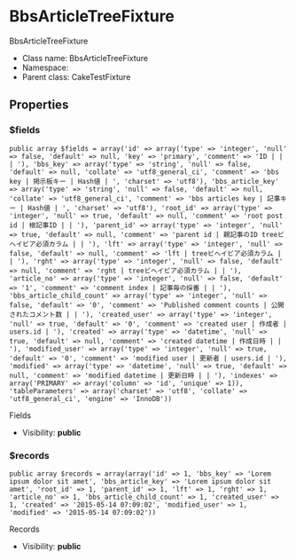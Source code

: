 BbsArticleTreeFixture
===============

BbsArticleTreeFixture




* Class name: BbsArticleTreeFixture
* Namespace: 
* Parent class: CakeTestFixture





Properties
----------


### $fields

    public array $fields = array('id' => array('type' => 'integer', 'null' => false, 'default' => null, 'key' => 'primary', 'comment' => 'ID | | | '), 'bbs_key' => array('type' => 'string', 'null' => false, 'default' => null, 'collate' => 'utf8_general_ci', 'comment' => 'bbs key | 掲示板キー | Hash値 | ', 'charset' => 'utf8'), 'bbs_article_key' => array('type' => 'string', 'null' => false, 'default' => null, 'collate' => 'utf8_general_ci', 'comment' => 'bbs articles key | 記事キー | Hash値 | ', 'charset' => 'utf8'), 'root_id' => array('type' => 'integer', 'null' => true, 'default' => null, 'comment' => 'root post id | 根記事ID | | '), 'parent_id' => array('type' => 'integer', 'null' => true, 'default' => null, 'comment' => 'parent id | 親記事のID treeビヘイビア必須カラム | | '), 'lft' => array('type' => 'integer', 'null' => false, 'default' => null, 'comment' => 'lft | treeビヘイビア必須カラム | | '), 'rght' => array('type' => 'integer', 'null' => false, 'default' => null, 'comment' => 'rght | treeビヘイビア必須カラム | | '), 'article_no' => array('type' => 'integer', 'null' => false, 'default' => '1', 'comment' => 'comment index | 記事毎の採番 | | '), 'bbs_article_child_count' => array('type' => 'integer', 'null' => false, 'default' => '0', 'comment' => 'Published comment counts | 公開されたコメント数 | | '), 'created_user' => array('type' => 'integer', 'null' => true, 'default' => '0', 'comment' => 'created user | 作成者 | users.id | '), 'created' => array('type' => 'datetime', 'null' => true, 'default' => null, 'comment' => 'created datetime | 作成日時 | | '), 'modified_user' => array('type' => 'integer', 'null' => true, 'default' => '0', 'comment' => 'modified user | 更新者 | users.id | '), 'modified' => array('type' => 'datetime', 'null' => true, 'default' => null, 'comment' => 'modified datetime | 更新日時 | | '), 'indexes' => array('PRIMARY' => array('column' => 'id', 'unique' => 1)), 'tableParameters' => array('charset' => 'utf8', 'collate' => 'utf8_general_ci', 'engine' => 'InnoDB'))

Fields



* Visibility: **public**


### $records

    public array $records = array(array('id' => 1, 'bbs_key' => 'Lorem ipsum dolor sit amet', 'bbs_article_key' => 'Lorem ipsum dolor sit amet', 'root_id' => 1, 'parent_id' => 1, 'lft' => 1, 'rght' => 1, 'article_no' => 1, 'bbs_article_child_count' => 1, 'created_user' => 1, 'created' => '2015-05-14 07:09:02', 'modified_user' => 1, 'modified' => '2015-05-14 07:09:02'))

Records



* Visibility: **public**



